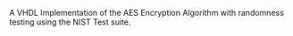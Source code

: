 A VHDL Implementation of the AES Encryption Algorithm with randomness testing using the NIST Test suite.
